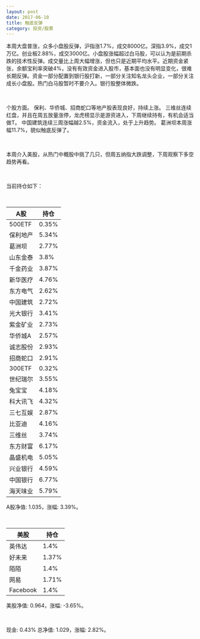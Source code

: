 ```yaml
---
layout: post
date: 2017-06-10
title: 触底反弹
category: 投资/股票
---
```

本周大盘普涨，众多小盘股反弹，沪指涨1.7%，成交8000亿。深指3.9%，成交1万亿。创业板2.88%，成交3000亿。小盘股涨幅超过白马股，可以认为是前期杀跌的技术性反弹。成交量比上周大幅增涨，但也只是近期平均水平。近期资金紧张，余额宝利率突破4%，没有有效资金进入股市，基本面也没有明显变化，很难长期反弹。资金一部分配置到银行股打新，一部分关注知名龙头企业，一部分关注成长小盘股。热门白马股暂时不要介入。银行股整体微跌。

<br/>

个股方面。
保利、华侨城、招商蛇口等地产股表现良好，持续上涨。
三维丝连续红盘，并且在周五放量涨停，龙虎榜显示是游资进入，下周继续持有，有机会适当做T。
中国建筑连续三周涨幅越2.5%，资金流入，处于上升趋势。
葛洲坝本周涨幅11.7%，貌似触底反弹了。

<br/>

本周介入美股，从热门中概股中挑了几只，但周五纳指大跌调整，下周观察下多空趋势再看。


<br/>

当前持仓如下： 

<br/>

A股         |持仓
------------|--------
500ETF      |0.35%
保利地产    |5.34%
葛洲坝      |2.77%
山东金泰    |3.8%
千金药业    |3.87%
新华医疗    |4.76%
东方电气    |2.62%
中国建筑    |2.72%
光大银行    |3.41%
紫金矿业    |2.73%
华侨城A     |2.57%
诚志股份    |2.93%
招商蛇口    |2.91%
300ETF      |0.32%
世纪瑞尔    |3.55%
兔宝宝      |4.18%
科大讯飞    |4.32%
三七互娱    |2.87%
比亚迪      |4.16%
三维丝      |3.74%
东方财富    |6.17%
晶盛机电    |5.05%
兴业银行    |4.59%
中国银行    |6.77%
海天味业    |5.79%

A股净值: 1.035，涨幅: 3.39%。

<br/>

美股         |持仓
------------|--------
英伟达      |1.4%
好未来      |1.37%
陌陌        |1.4%
网易        |1.71%
Facebook    |1.4%

美股净值: 0.964，涨幅: -3.65%。

<br/>

现金: 0.43%
总净值: 1.029，涨幅: 2.82%。

